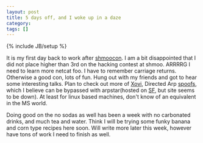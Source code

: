 ```yaml
---
layout: post
title: 5 days off, and I woke up in a daze
category: 
tags: []
---
```

{% include JB/setup %}

It is my first day back to work after <a title="shmoocon" target="_blank" href="http://www.shmoocon.org">shmoocon</a>.  I am a bit disappointed that I did not place higher than 3rd on the hacking contest at shmoo.  ARRRRG I need to learn more netcat foo.  I have to remember carriage returns.  Otherwise a good con, lots of fun.  Hung out with my friends and got to hear some interesting talks.  Plan to check out more of <a title="Xovi" target="_blank" href="http://www.doxpara.com/">Xovi</a>, Directed Arp <a title="spoofs" target="_blank" href="http://www.presetkilllimit.us/">spoofs</a>, which I believe can be bypassed with arpstar(hosted on <a title="SF" target="_blank" href="http://sf.net">SF</a>, but site seems to be down).  At least for linux based machines, don't know of an equivalent in the MS world.

Doing good on the no sodas as well has been a week with no carbonated drinks, and much tea and water.  Think I will be trying some funky  banana and corn type recipes here soon.
Will write more later this week, however have tons of work I need to finish as well.
